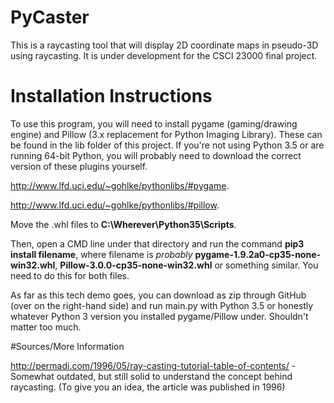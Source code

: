 # PyCaster
This is a raycasting tool that will display 2D coordinate maps in pseudo-3D using raycasting.
It is under development for the CSCI 23000 final project.

# Installation Instructions
To use this program, you will need to install pygame (gaming/drawing engine) and Pillow (3.x replacement for Python Imaging Library).
These can be found in the lib folder of this project.  If you're not using Python 3.5 or are running 64-bit Python, you will probably need to download the correct version of these plugins yourself.

http://www.lfd.uci.edu/~gohlke/pythonlibs/#pygame.

http://www.lfd.uci.edu/~gohlke/pythonlibs/#pillow.

Move the .whl files to **C:\Wherever\Python35\Scripts**.

Then, open a CMD line under that directory and run the command **pip3 install filename**, where filename is *probably* **pygame-1.9.2a0-cp35-none-win32.whl**, **Pillow-3.0.0-cp35-none-win32.whl**  or something similar.  You need to do this for both files.

As far as this tech demo goes, you can download as zip through GitHub (over on the right-hand side) and run main.py with Python 3.5 or honestly whatever Python 3 version you installed pygame/Pillow under.  Shouldn't matter too much.

#Sources/More Information

http://permadi.com/1996/05/ray-casting-tutorial-table-of-contents/ - Somewhat outdated, but still solid to understand the concept behind raycasting. (To give you an idea, the article was published in 1996)
